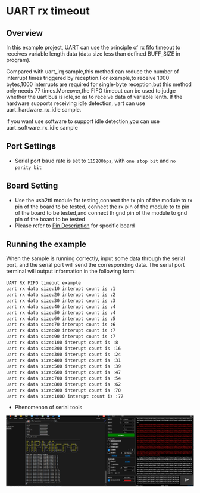 # UART rx timeout 
## Overview

In this example project, UART can use the principle of rx fifo timeout to receives variable length data (data size less than defined BUFF_SIZE in program).

Compared with uart_irq sample,this method can reduce the number of interrupt times triggered by reception.For example,to receive 1000 bytes,1000 interrupts are required for single-byte reception,but this method only needs 77 times.Moreover,the FIFO timeout can be used to judge whether the uart bus is idle,so as to receive data of variable lenth.
If the hardware supports receiving idle detection, uart can use uart_hardware_rx_idle sample.

if you want use software to support idle detection,you can use uart_software_rx_idle sample

## Port Settings

- Serial port baud rate is set to ``115200bps``, with ``one stop bit`` and ``no parity bit``

## Board Setting

- Use the usb2ttl module for testing,connect the tx pin of the module to rx pin of the board to be tested, connect the rx pin of the module to tx pin of the board to be tested,and connect th gnd pin of the module to gnd pin of the board to be tested
- Please refer to [Pin Description](lab_board_resource) for specific board

## Running the example

When the sample is running correctly, input some data through the serial port, and the serial port will send the corresponding data. The serial port terminal will output information in the following form:

```console
UART RX FIFO timeout example
uart rx data size:10 interupt count is :1
uart rx data size:20 interupt count is :2
uart rx data size:30 interupt count is :3
uart rx data size:40 interupt count is :4
uart rx data size:50 interupt count is :4
uart rx data size:60 interupt count is :5
uart rx data size:70 interupt count is :6
uart rx data size:80 interupt count is :7
uart rx data size:90 interupt count is :7
uart rx data size:100 interupt count is :8
uart rx data size:200 interupt count is :16
uart rx data size:300 interupt count is :24
uart rx data size:400 interupt count is :31
uart rx data size:500 interupt count is :39
uart rx data size:600 interupt count is :47
uart rx data size:700 interupt count is :54
uart rx data size:800 interupt count is :62
uart rx data size:900 interupt count is :70
uart rx data size:1000 interupt count is :77

```
-  Phenomenon of serial tools

 ![](../../../../../../assets/sdk/samples/uart_rxfifo_timeout.png)